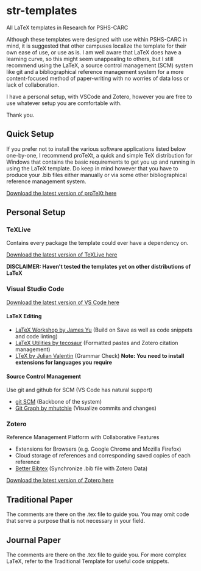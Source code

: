 # str-templates
All LaTeX templates in Research for PSHS-CARC

Although these templates were designed with use within PSHS-CARC in mind, it is suggested that other campuses localize the template for their own ease of use, or use as is. I am well aware that LaTeX does have a learning curve, so this might seem unappealing to others, but I still recommend using the LaTeX, a source control management (SCM) system like git and a bibliographical reference management system for a more content-focused method of paper-writing with no worries of data loss or lack of collaboration.

I have a personal setup, with VSCode and Zotero, however you are free to use whatever setup you are comfortable with.

Thank you.

## Quick Setup
If you prefer not to install the various software applications listed below one-by-one, I recommend proTeXt, a quick and simple TeX distribution for Windows that contains the basic requirements to get you up and running in using the LaTeX template. Do keep in mind however that you have to produce your .bib files either manually or via some other bibliographical reference management system.

[Download the latest version of proTeXt here](https://www.tug.org/protext/)

## Personal Setup
### TeXLive
Contains every package the template could ever have a dependency on. 

[Download the latest version of TeXLive here](https://www.tug.org/texlive/)

**DISCLAIMER: Haven't tested the templates yet on other distributions of LaTeX**

### Visual Studio Code
[Download the latest version of VS Code here](https://code.visualstudio.com/)
#### LaTeX Editing
 - [LaTeX Workshop by James Yu](https://marketplace.visualstudio.com/items?itemName=James-Yu.latex-workshop) (Build on Save as well as code snippets and code linting)
 - [LaTeX Utilities by tecosaur](https://marketplace.visualstudio.com/items?itemName=tecosaur.latex-utilities) (Formatted pastes and Zotero citation management)
 - [LTeX by Julian Valentin](https://marketplace.visualstudio.com/items?itemName=valentjn.vscode-ltex) (Grammar Check) **Note: You need to install extensions for languages you require**
#### Source Control Management
Use git and github for SCM (VS Code has natural support)
 - [git SCM](https://git-scm.com/downloads) (Backbone of the system) 
 - [Git Graph by mhutchie](https://marketplace.visualstudio.com/items?itemName=mhutchie.git-graph) (Visualize commits and changes)

### Zotero
Reference Management Platform with Collaborative Features
 - Extensions for Browsers (e.g. Google Chrome and Mozilla Firefox)
 - Cloud storage of references and corresponding saved copies of each reference
 - [Better Bibtex](https://retorque.re/zotero-better-bibtex/) (Synchronize .bib file with Zotero Data)
 
 [Download the latest version of Zotero here](https://www.zotero.org/)

## Traditional Paper
The comments are there on the .tex file to guide you. You may omit code that serve a purpose that is not necessary in your field.

## Journal Paper
The comments are there on the .tex file to guide you. For more complex LaTeX, refer to the Traditional Template for useful code snippets.
